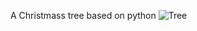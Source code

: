 A Christmass tree based on python
![Tree](/alwcode44/christmass-tree/screenshot/tree.jpg?raw=true)

